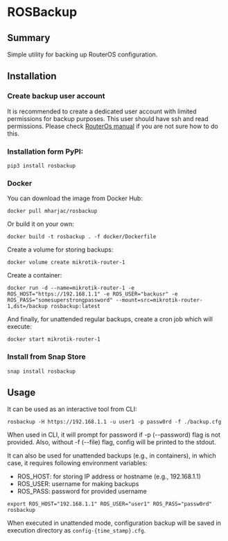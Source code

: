 # ROSBackup

## Summary

Simple utility for backing up RouterOS configuration.

## Installation
### Create backup user account
It is recommended to create a dedicated user account with limited permissions for backup purposes. This user should have ssh and read permissions. Please check [RouterOs manual](https://wiki.mikrotik.com/wiki/Manual:Router_AAA) if you are not sure how to do this. 

### Installation form PyPI:
```
pip3 install rosbackup
```
### Docker
You can download the image from Docker Hub:
```
docker pull mharjac/rosbackup
```
Or build it on your own:
```
docker build -t rosbackup . -f docker/Dockerfile
```
Create a volume for storing backups:
```
docker volume create mikrotik-router-1
```
Create a container:
```
docker run -d --name=mikrotik-router-1 -e ROS_HOST="https://192.168.1.1" -e ROS_USER="backusr" -e ROS_PASS="somesuperstrongpassword" --mount=src=mikrotik-router-1,dst=/backup rosbackup:latest
```
And finally, for unattended regular backups, create a cron job which will execute:
```
docker start mikrotik-router-1
```
### Install from Snap Store
```
snap install rosbackup
```
## Usage
It can be used as an interactive tool from CLI:
```
rosbackup -H https://192.168.1.1 -u user1 -p passw0rd -f ./backup.cfg
```
When used in CLI, it will prompt for password if -p (--password) flag is not provided. Also, without -f (--file) flag, config will be printed to the stdout.  

It can also be used for unattended backups (e.g., in containers), in which case, it requires following environment variables:  
* ROS_HOST: for storing IP address or hostname (e.g., 192.168.1.1)
* ROS_USER: username for making backups
* ROS_PASS: password for provided username
```
export ROS_HOST="192.168.1.1" ROS_USER="user1" ROS_PASS="passw0rd"
rosbackup
```
When executed in unattended mode, configuration backup will be saved in execution directory as `config-{time_stamp}.cfg`.
